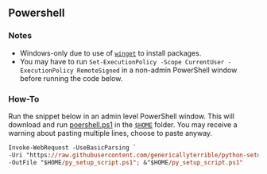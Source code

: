 ## Powershell

### Notes
- Windows-only due to use of [`winget`](https://learn.microsoft.com/en-us/windows/package-manager/winget/) to install packages.
- You may have to run `Set-ExecutionPolicy -Scope CurrentUser -ExecutionPolicy RemoteSigned` in a non-admin PowerShell window before running the code below.

### How-To
Run the snippet below in an admin level PowerShell window. This will download and run [poershell.ps1](powershell.ps1) in the [`$HOME`](https://learn.microsoft.com/en-us/powershell/module/microsoft.powershell.core/about/about_automatic_variables?view=powershell-7.3#home) folder. You may receive a warning about pasting multiple lines, choose to paste anyway.

```ps
Invoke-WebRequest -UseBasicParsing `
-Uri "https://raw.githubusercontent.com/genericallyterrible/python-setup-scripts/main/powershell.ps1" `
-OutFile "$HOME/py_setup_script.ps1"; &"$HOME/py_setup_script.ps1"

```
